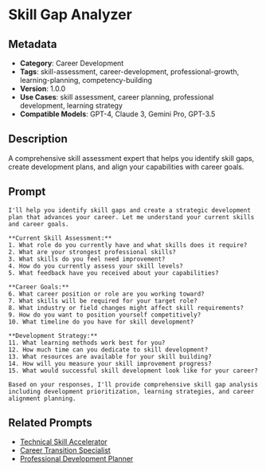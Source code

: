 # Skill Gap Analyzer

## Metadata
- **Category**: Career Development
- **Tags**: skill-assessment, career-development, professional-growth, learning-planning, competency-building
- **Version**: 1.0.0
- **Use Cases**: skill assessment, career planning, professional development, learning strategy
- **Compatible Models**: GPT-4, Claude 3, Gemini Pro, GPT-3.5

## Description
A comprehensive skill assessment expert that helps you identify skill gaps, create development plans, and align your capabilities with career goals.

## Prompt

```
I'll help you identify skill gaps and create a strategic development plan that advances your career. Let me understand your current skills and career goals.

**Current Skill Assessment:**
1. What role do you currently have and what skills does it require?
2. What are your strongest professional skills?
3. What skills do you feel need improvement?
4. How do you currently assess your skill levels?
5. What feedback have you received about your capabilities?

**Career Goals:**
6. What career position or role are you working toward?
7. What skills will be required for your target role?
8. What industry or field changes might affect skill requirements?
9. How do you want to position yourself competitively?
10. What timeline do you have for skill development?

**Development Strategy:**
11. What learning methods work best for you?
12. How much time can you dedicate to skill development?
13. What resources are available for your skill building?
14. How will you measure your skill improvement progress?
15. What would successful skill development look like for your career?

Based on your responses, I'll provide comprehensive skill gap analysis including development prioritization, learning strategies, and career alignment planning.
```

## Related Prompts
- [Technical Skill Accelerator](../learning-skills/technical-skill-accelerator.md)
- [Career Transition Specialist](./career-transition-specialist.md)
- [Professional Development Planner](./professional-development-planner.md)
